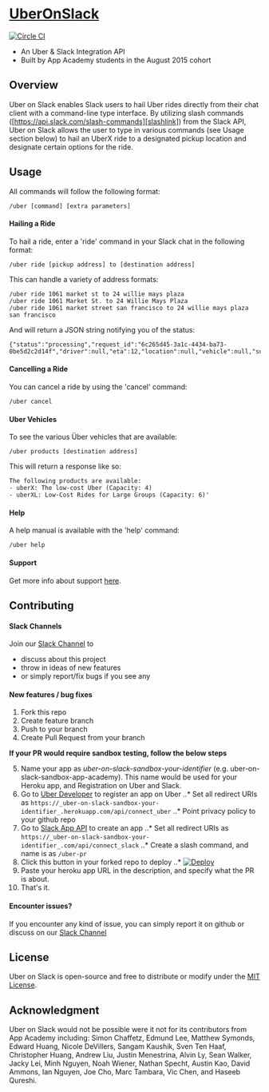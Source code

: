 # [UberOnSlack][uberslacklink]
[![Circle CI](https://circleci.com/gh/appacademy/uber_slack/tree/master.svg?style=svg)](https://circleci.com/gh/appacademy/uber_slack/tree/master)


* An Uber & Slack Integration API
* Built by App Academy students in the August 2015 cohort

## Overview

Uber on Slack enables Slack users to hail Uber rides directly from their chat client with a command-line type interface. By utilizing slash commands ([https://api.slack.com/slash-commands][slashlink]) from the Slack API, Uber on Slack allows the user to type in various commands (see Usage section below) to hail an UberX ride to a designated pickup location and designate certain options for the ride.

[slashlink]: https://api.slack.com/slash-commands
[uberslacklink]: https://uberonslack.com

## Usage

All commands will follow the following format:
```
/uber [command] [extra parameters]
```

#### Hailing a Ride
To hail a ride, enter a 'ride' command in your Slack chat in the following format:
```
/uber ride [pickup address] to [destination address]
```

This can handle a variety of address formats:
```
/uber ride 1061 market st to 24 willie mays plaza
/uber ride 1061 Market St. to 24 Willie Mays Plaza
/uber ride 1061 market street san francisco to 24 willie mays plaza san francisco
```

And will return a JSON string notifying you of the status:
```
{"status":"processing","request_id":"6c265d45-3a1c-4434-ba73-0be5d2c2d14f","driver":null,"eta":12,"location":null,"vehicle":null,"surge_multiplier":1.0}`
```

#### Cancelling a Ride
You can cancel a ride by using the 'cancel' command:
```
/uber cancel
```

#### Uber Vehicles
To see the various Über vehicles that are available:
```
/uber products [destination address]
```

This will return a response like so:
```
The following products are available:
- uberX: The low-cost Uber (Capacity: 4)
- uberXL: Low-Cost Rides for Large Groups (Capacity: 6)'
```

#### Help
A help manual is available with the 'help' command:
```
/uber help
```

#### Support
Get more info about support [here](support.md).

## Contributing

#### Slack Channels

Join our [Slack Channel](https://uberonslack.com/static_pages/join_slack_team) to

- discuss about this project
- throw in ideas of new features
- or simply report/fix bugs if you see any

#### New features / bug fixes

1. Fork this repo
2. Create feature branch
3. Push to your branch
4. Create Pull Request from your branch

**If your PR would require sandbox testing, follow the below steps**

5. Name your app as _uber-on-slack-sandbox-your-identifier_ (e.g. uber-on-slack-sandbox-app-academy). This name would be used for your Heroku app, and Registration on Uber and Slack.
6. Go to [Uber Developer] to register an app on Uber
..* Set all redirect URIs as `https://_uber-on-slack-sandbox-your-identifier_.herokuapp.com/api/connect_uber`
..* Point privacy policy to your github repo
7. Go to [Slack App API] to create an app
..* Set all redirect URIs as `https://_uber-on-slack-sandbox-your-identifier_.com/api/connect_slack`
..* Create a slash command, and name is as `/uber-pr`
8. Click this button in your forked repo to deploy
..* [![Deploy](https://www.herokucdn.com/deploy/button.svg)](https://heroku.com/deploy?template=https://github.com/username/repo)
9. Paste your heroku app URL in the description, and specify what the PR is about.
10. That's it.

[Uber Developer]: https://developer.uber.com/dashboard/create
[Slack App API]: https://api.slack.com/apps/new

#### Encounter issues?

If you encounter any kind of issue, you can simply report it on github or discuss on our 
[Slack Channel](https://uberonslack.com/static_pages/join_slack_team)

## License
Uber on Slack is open-source and free to distribute or modify under the
[MIT License](LICENSE.txt).

## Acknowledgment
Uber on Slack would not be possible were it not for its contributors from App
Academy including: Simon Chaffetz, Edmund Lee, Matthew Symonds, Edward Huang,
Nicole DeVillers, Sangam Kaushik, Sven Ten Haaf, Christopher Huang,
Andrew Liu, Justin Menestrina, Alvin Ly, Sean Walker, Jacky Lei, Minh Nguyen,
Noah Wiener, Nathan Specht, Austin Kao, David Ammons, Ian Nguyen,
Joe Cho, Marc Tambara, Vic Chen, and Haseeb Qureshi.
